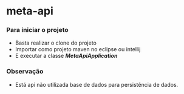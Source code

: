 # meta-api

### Para iniciar o projeto
  * Basta realizar o clone do projeto
  * Importar como projeto maven no eclipse ou intellij
  * E executar a classe <b><i>MetaApiApplication</i></b>

### Observação
 * Está api não utilizada base de dados para persistência de dados.
